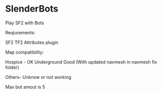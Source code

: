 # SlenderBots
Play SF2 with Bots

Reqiurements:

SF2
TF2 Attributes plugin

Map compatibility:

Hospice - OK
Underground Good (With updated navmesh in navmesh fix folder)

Others- Unknow or not working

Max bot amout is 5
